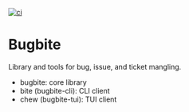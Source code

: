 [![ci](https://github.com/radhermit/bugbite/workflows/ci/badge.svg)](https://github.com/radhermit/bugbite/actions/workflows/ci.yml)

# Bugbite

Library and tools for bug, issue, and ticket mangling.

- bugbite: core library
- bite (bugbite-cli): CLI client
- chew (bugbite-tui): TUI client
